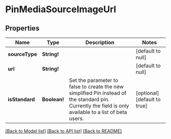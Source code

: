 # PinMediaSourceImageUrl

## Properties
Name | Type | Description | Notes
------------ | ------------- | ------------- | -------------
**sourceType** | **String!** |  | [default to null]
**url** | **String!** |  | [default to null]
**isStandard** | **Boolean!** | Set the parameter to false to create the new simplified Pin instead of the standard pin. Currently the field is only available to a list of beta users. | [optional] [default to true]

[[Back to Model list]](../README.md#documentation-for-models) [[Back to API list]](../README.md#documentation-for-api-endpoints) [[Back to README]](../README.md)


